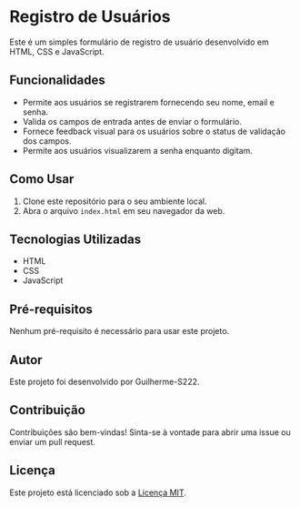 # Registro de Usuários

Este é um simples formulário de registro de usuário desenvolvido em HTML, CSS e JavaScript.

## Funcionalidades

- Permite aos usuários se registrarem fornecendo seu nome, email e senha.
- Valida os campos de entrada antes de enviar o formulário.
- Fornece feedback visual para os usuários sobre o status de validação dos campos.
- Permite aos usuários visualizarem a senha enquanto digitam.

## Como Usar

1. Clone este repositório para o seu ambiente local.
2. Abra o arquivo `index.html` em seu navegador da web.

## Tecnologias Utilizadas

- HTML
- CSS
- JavaScript

## Pré-requisitos

Nenhum pré-requisito é necessário para usar este projeto.

## Autor

Este projeto foi desenvolvido por Guilherme-S222.

## Contribuição

Contribuições são bem-vindas! Sinta-se à vontade para abrir uma issue ou enviar um pull request.

## Licença

Este projeto está licenciado sob a [Licença MIT](LICENSE).

